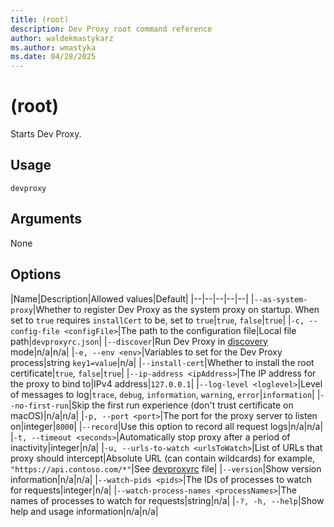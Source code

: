```yaml
---
title: (root)
description: Dev Proxy root command reference
author: waldekmastykarz
ms.author: wmastyka
ms.date: 04/28/2025
---
```


# (root)

Starts Dev Proxy.

## Usage

```console
devproxy
```

## Arguments

None

## Options

|Name|Description|Allowed values|Default|
|--|--|--|--|--|
|`--as-system-proxy`|Whether to register Dev Proxy as the system proxy on startup. When set to `true` requires `installCert` to be, set to `true`|`true`, `false`|`true`|
|`-c, --config-file <configFile>`|The path to the configuration file|Local file path|`devproxyrc.json`|
|`--discover`|Run Dev Proxy in [discovery](../how-to/discover-urls-watch.md) mode|n/a|n/a|
|`-e, --env <env>`|Variables to set for the Dev Proxy process|string `key1=value`|n/a|
|`--install-cert`|Whether to install the root certificate|`true`, `false`|`true`|
|`--ip-address <ipAddress>`|The IP address for the proxy to bind to|IPv4 address|`127.0.0.1`|
|`--log-level <loglevel>`|Level of messages to log|`trace`, `debug`, `information`, `warning`, `error`|`information`|
|`--no-first-run`|Skip the first run experience (don't trust certificate on macOS)|n/a|n/a|
|`-p, --port <port>`|The port for the proxy server to listen on|integer|`8000`|
|`--record`|Use this option to record all request logs|n/a|n/a|
|`-t, --timeout <seconds>`|Automatically stop proxy after a period of inactivity|integer|n/a|
|`-u, --urls-to-watch <urlsToWatch>`|List of URLs that proxy should intercept|Absolute URL (can contain wildcards) for example, `"https://api.contoso.com/*"`|See [devproxyrc](./devproxyrc.md) file|
|`--version`|Show version information|n/a|n/a|
|`--watch-pids <pids>`|The IDs of processes to watch for requests|integer|n/a|
|`--watch-process-names <processNames>`|The names of processes to watch for requests|string|n/a|
|`-?, -h, --help`|Show help and usage information|n/a|n/a|
